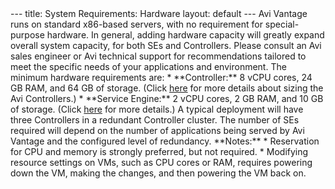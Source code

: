<html>
 <head></head>
 <body>
  --- title: System Requirements: Hardware layout: default --- Avi Vantage runs on standard x86-based servers, with no requirement for special-purpose hardware. In general, adding hardware capacity will greatly expand overall system capacity, for both SEs and Controllers. Please consult an Avi sales engineer or Avi technical support for recommendations tailored to meet the specific needs of your applications and environment. The minimum hardware requirements are: * **Controller:** 8 vCPU cores, 24 GB RAM, and 64 GB of storage. (Click 
  <a href="/docs/latest">here</a> for more details about sizing the Avi Controllers.) * **Service Engine:** 2 vCPU cores, 2 GB RAM, and 10 GB of storage. (Click 
  <a href="/sizing-service-engines">here</a> for more details.) A typical deployment will have three Controllers in a redundant Controller cluster. The number of SEs required will depend on the number of applications being served by Avi Vantage and the configured level of redundancy. **Notes:** * Reservation for CPU and memory is strongly preferred, but not required. * Modifying resource settings on VMs, such as CPU cores or RAM, requires powering down the VM, making the changes, and then powering the VM back on.
 </body>
</html>